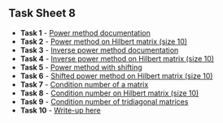 ## Task Sheet 8
* __Task 1__ - [Power method documentation](../software_manual/mtx_powermethod.md)
* __Task 2__ - [Power method on Hilbert matrix (size 10)](../tasks_source/task_sheet_8/task2.md)
* __Task 3__ - [Inverse power method documentation](../software_manual/mtx_inversepowermethod.md)
* __Task 4__ - [Inverse power method on Hilbert matrix (size 10)](../tasks_source/task_sheet_8/task4.md)
* __Task 5__ - [Power method with shifting](../software_manual/mtx_shiftpowermethod.md)
* __Task 6__ - [Shifted power method on Hilbert matrix (size 10)](../tasks_source/task_sheet_8/task6.md)
* __Task 7__ - [Condition number of a matrix](../software_manual/mtx_conditionnumber.md)
* __Task 8__ - [Condition number on Hilbert matrix (size 10)](../tasks_source/task_sheet_8/task8.md)
* __Task 9__ - [Condition number of tridiagonal matrices](../tasks_source/task_sheet_8/task9.md)
* __Task 10__ - [Write-up here](../tasks_source/task_sheet_8/task10.md)

